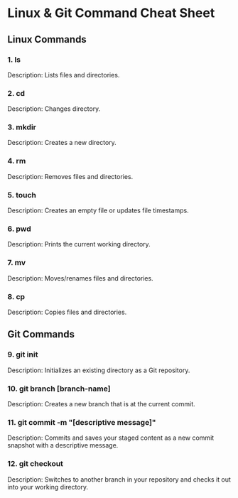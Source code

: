 # Linux & Git Command Cheat Sheet

## Linux Commands

### 1. ls
Description: Lists files and directories.

### 2. cd
Description: Changes directory.

### 3. mkdir
Description: Creates a new directory.

### 4. rm
Description: Removes files and directories.

### 5. touch
Description: Creates an empty file or updates file timestamps. 

### 6. pwd
Description: Prints the current working directory. 

### 7. mv
Description: Moves/renames files and directories.

### 8. cp
Description: Copies files and directories.  

## Git Commands

### 9. git init
Description: Initializes an existing directory as a Git repository.

### 10. git branch [branch-name]
Description: Creates a new branch that is at the current commit.

### 11. git commit -m "[descriptive message]"
Description: Commits and saves your staged content as a new commit snapshot with a descriptive message.

### 12. git checkout
Description: Switches to another branch in your repository and checks it out into your working directory. 
